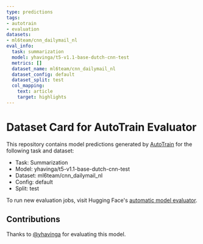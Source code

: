 ```yaml
---
type: predictions
tags:
- autotrain
- evaluation
datasets:
- ml6team/cnn_dailymail_nl
eval_info:
  task: summarization
  model: yhavinga/t5-v1.1-base-dutch-cnn-test
  metrics: []
  dataset_name: ml6team/cnn_dailymail_nl
  dataset_config: default
  dataset_split: test
  col_mapping:
    text: article
    target: highlights
---
```

# Dataset Card for AutoTrain Evaluator

This repository contains model predictions generated by [AutoTrain](https://huggingface.co/autotrain) for the following task and dataset:

* Task: Summarization
* Model: yhavinga/t5-v1.1-base-dutch-cnn-test
* Dataset: ml6team/cnn_dailymail_nl
* Config: default
* Split: test

To run new evaluation jobs, visit Hugging Face's [automatic model evaluator](https://huggingface.co/spaces/autoevaluate/model-evaluator).

## Contributions

Thanks to [@yhavinga](https://huggingface.co/yhavinga) for evaluating this model.